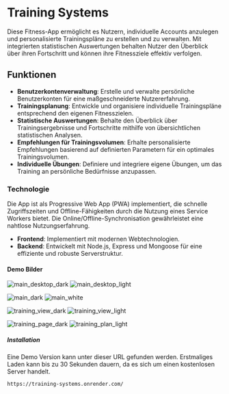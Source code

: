 # Training Systems

Diese Fitness-App ermöglicht es Nutzern, individuelle Accounts anzulegen und personalisierte Trainingspläne zu erstellen und zu verwalten. Mit integrierten statistischen Auswertungen behalten Nutzer den Überblick über ihren Fortschritt und können ihre Fitnessziele effektiv verfolgen.

## Funktionen

- **Benutzerkontenverwaltung**: Erstelle und verwalte persönliche Benutzerkonten für eine maßgeschneiderte Nutzererfahrung.
- **Trainingsplanung**: Entwickle und organisiere individuelle Trainingspläne entsprechend den eigenen Fitnesszielen.
- **Statistische Auswertungen**: Behalte den Überblick über Trainingsergebnisse und Fortschritte mithilfe von übersichtlichen statistischen Analysen.
- **Empfehlungen für Trainingsvolumen**: Erhalte personalisierte Empfehlungen basierend auf definierten Parametern für ein optimales Trainingsvolumen.
- **Individuelle Übungen**: Definiere und integriere eigene Übungen, um das Training an persönliche Bedürfnisse anzupassen.


### Technologie
Die App ist als Progressive Web App (PWA) implementiert, die schnelle Zugriffszeiten und Offline-Fähigkeiten durch die Nutzung eines Service Workers bietet. Die Online/Offline-Synchronisation gewährleistet eine nahtlose Nutzungserfahrung.

- **Frontend**: Implementiert mit modernen Webtechnologien.
- **Backend**: Entwickelt mit Node.js, Express und Mongoose für eine effiziente und robuste Serverstruktur.



#### Demo Bilder
![main_desktop_dark](/demo/main_desktop_dark.jpg)
![main_desktop_light](/demo/main_desktop_light.jpg)


![main_dark](/demo/main_dark.jpg)
![main_white](/demo/main_white.jpg)

![training_view_dark](/demo/training_view_dark.jpg)
![training_view_light](/demo/training_view_light.jpg)

![training_page_dark](/demo/training_page_dark.jpg)
![training_plan_light](/demo/training_plan_light.jpg)


##### Installation

Eine Demo Version kann unter dieser URL gefunden werden. Erstmaliges Laden kann bis zu 30 Sekunden dauern, da es sich um einen kostenlosen Server handelt.

```bash
https://training-systems.onrender.com/

